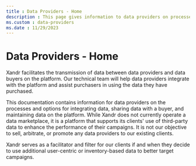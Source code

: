 ```yaml
---
title : Data Providers - Home
description : This page gives information to data providers on processes to integrate data, share data with buyer and maintain data.
ms.custom : data-providers
ms.date : 11/29/2023
---
```



# Data Providers - Home

Xandr facilitates the transmission of data
between data providers and data buyers on the platform. Our technical
team will help data providers integrate with the platform and assist
purchasers in using the data they have purchased.

This documentation contains information for data providers on the
processes and options for integrating data, sharing data with a buyer,
and maintaining data on the platform. While
Xandr does not currently operate a data
marketplace, it is a platform that supports its clients' use of
third-party data to enhance the performance of their campaigns. It is
not our objective to sell, arbitrate, or promote any data providers to
our existing clients.

Xandr serves as a facilitator and filter for our
clients if and when they decide to use additional user-centric or
inventory-based data to better target campaigns.
